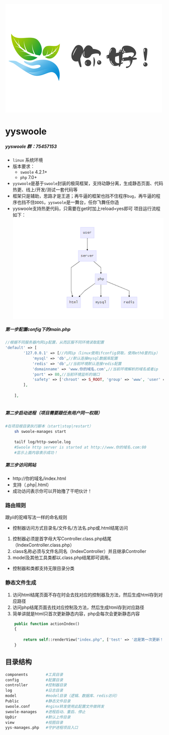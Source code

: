 ![yys](https://github.com/1019227215/yyswoole/blob/master/Public/image/nh.png)  
# yyswoole
##### yyswoole 群：75457153
* `linux` 系统环境
* 版本要求：
  * `swoole` 4.2.1+
  * `php` 7.0+
* `yyswoole`是基于`swoole`封装的极简框架，支持动静分离，生成静态页面、代码热更、线上/开发/测试一套代码等
* 框架只是辅助，思路才是王道；再牛逼的框架也挡不住程序`bug`，再牛逼的程序也挡不住`DDOS`，`yyswoole`是一舞台，任你飞舞任你造
* yyswoole支持热更代码，只需要在get时加上reload=yes即可 项目运行流程如下：
![yys](https://github.com/1019227215/yyswoole/blob/master/Public/image/yys.png)
##### 第一步配置config下的main.php
```php
//根据不同服务器内网ip配置，从而区服不同环境读取配置
'default' => [
        '127.0.0.1' => [//内网ip（linux使用ifconfig获取，使用eth0里的ip）
            'mysql' => 'db',//默认连接mysql数据库配置
            'redis' => 'db',//当前环境默认连接redis配置
            'domainname' => 'www.你的域名.com',//当前环境解析的域名或者ip
            'port' => 80,//当前环境监听的端口
            'safety' => ['chroot' => S_ROOT, 'group' => 'www', 'user' => 'www',],//代码默认目录、起任务进程的用户
        ],

    ],
    
```

##### 第二步启动进程（项目需要跟任务用户同一权限）
```sh
#在项目根目录执行脚本（start|stop|restart）
    sh swoole-manages start
    
    tailf log/http-swoole.log 
    #Swoole http server is started at http://www.你的域名.com:80
    #显示上面内容表示成功！
```

##### 第三步访问网站
* http://你的域名/index.html
* 支持（.php|.html）
* 成功访问表示你可以开始撸了干吧伙计！

### 路由规则
跟yii的驼峰写法一样的命名规则
* 控制器访问方式目录名/文件名/方法名.php或.html结尾访问
1. 控制器必须是首字母大写Controller.class.php结尾（IndexController.class.php）
2. class名称必须与文件名同名（IndexController）并且继承Controller
3. model及其他工具类都以.class.php结尾即可调用。
* 控制器和类都支持无限目录分类

### 静态文件生成
1. 访问html结尾页面不存在时会去找对应的控制器及方法，然后生成html存到对应路径
2. 访问php结尾页面去找对应控制及方法，然后生成html存到对应路径
3. 简单讲就是html只首次更新静态内容，php会每次会更新静态内容
```php
    public function actionIndex()
    {

        return self::renderView("index.php", ['test' => '这是第一次更新！']);
    }
```

## 目录结构
```sh
components        #工具目录
config            #配置目录
controller        #控制器目录
log               #日志目录
model             #model目录（逻辑、数据库、redis访问）
Public            #静态文件目录
swoole.conf       #nginx转发使用此配置文件做转发
swoole-manages    #进程启动、重启、停止
UpDir             #默认上传目录
view              #视图目录
yys-manages.php   #守护进程项目入口

```

